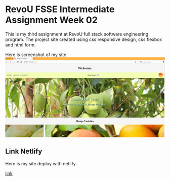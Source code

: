 # RevoU FSSE Intermediate Assignment Week 02

This is my third assignment at RevoU full stack software engineering program. The project site created using css responsive design, css flexbox and html form.

Here is screenshot of my site
![Site](https://raw.githubusercontent.com/mfaisalkemal/revou-barcelona/main/image/ss-week3-fsse_2.webp)

## Link Netlify

Here is my site deploy with netlify.
<p></p>

[link](https://week-3-mfaisalkemal.netlify.app/)